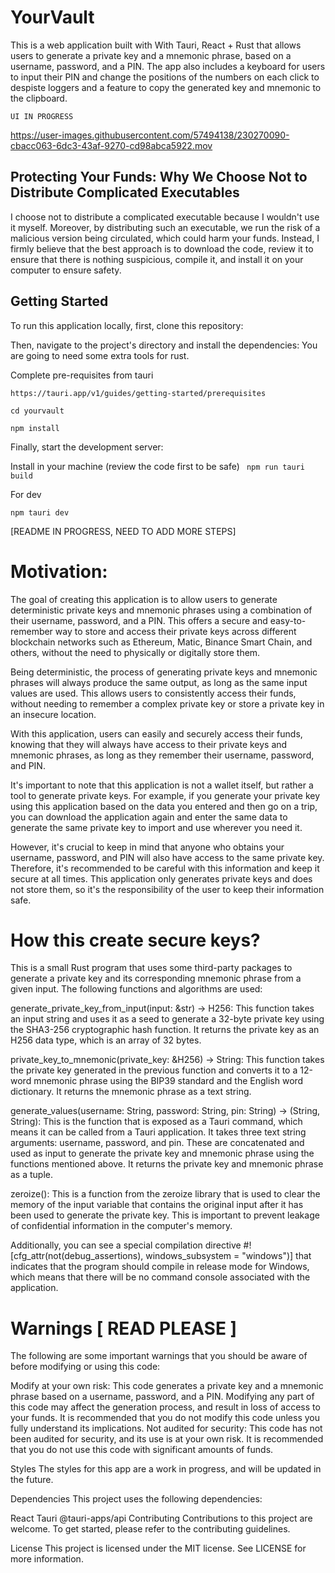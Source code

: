 # YourVault

This is a web application built with With Tauri, React + Rust that allows users to generate a private key and a mnemonic phrase, based on a username, password, and a PIN. The app also includes a keyboard for users to input their PIN and change the positions of the numbers on each click to despiste loggers and a feature to copy the generated key and mnemonic to the clipboard.

`UI IN PROGRESS `

https://user-images.githubusercontent.com/57494138/230270090-cbacc063-6dc3-43af-9270-cd98abca5922.mov

## Protecting Your Funds: Why We Choose Not to Distribute Complicated Executables

I choose not to distribute a complicated executable because I wouldn't use it myself. Moreover, by distributing such an executable, we run the risk of a malicious version being circulated, which could harm your funds. Instead, I firmly believe that the best approach is to download the code, review it to ensure that there is nothing suspicious, compile it, and install it on your computer to ensure safety.

## Getting Started

To run this application locally, first, clone this repository:

Then, navigate to the project's directory and install the dependencies: You are going to need some extra tools for rust.

Complete pre-requisites from tauri

`https://tauri.app/v1/guides/getting-started/prerequisites`

```
cd yourvault
```

```
npm install
```

Finally, start the development server:

Install in your machine (review the code first to be safe)
` npm run tauri build`

For dev

```
npm tauri dev
```

[README IN PROGRESS, NEED TO ADD MORE STEPS]

# Motivation:

The goal of creating this application is to allow users to generate deterministic private keys and mnemonic phrases using a combination of their username, password, and a PIN. This offers a secure and easy-to-remember way to store and access their private keys across different blockchain networks such as Ethereum, Matic, Binance Smart Chain, and others, without the need to physically or digitally store them.

Being deterministic, the process of generating private keys and mnemonic phrases will always produce the same output, as long as the same input values are used. This allows users to consistently access their funds, without needing to remember a complex private key or store a private key in an insecure location.

With this application, users can easily and securely access their funds, knowing that they will always have access to their private keys and mnemonic phrases, as long as they remember their username, password, and PIN.

It's important to note that this application is not a wallet itself, but rather a tool to generate private keys. For example, if you generate your private key using this application based on the data you entered and then go on a trip, you can download the application again and enter the same data to generate the same private key to import and use wherever you need it.

However, it's crucial to keep in mind that anyone who obtains your username, password, and PIN will also have access to the same private key. Therefore, it's recommended to be careful with this information and keep it secure at all times. This application only generates private keys and does not store them, so it's the responsibility of the user to keep their information safe.

# How this create secure keys?

This is a small Rust program that uses some third-party packages to generate a private key and its corresponding mnemonic phrase from a given input. The following functions and algorithms are used:

generate_private_key_from_input(input: &str) -> H256: This function takes an input string and uses it as a seed to generate a 32-byte private key using the SHA3-256 cryptographic hash function. It returns the private key as an H256 data type, which is an array of 32 bytes.

private_key_to_mnemonic(private_key: &H256) -> String: This function takes the private key generated in the previous function and converts it to a 12-word mnemonic phrase using the BIP39 standard and the English word dictionary. It returns the mnemonic phrase as a text string.

generate_values(username: String, password: String, pin: String) -> (String, String): This is the function that is exposed as a Tauri command, which means it can be called from a Tauri application. It takes three text string arguments: username, password, and pin. These are concatenated and used as input to generate the private key and mnemonic phrase using the functions mentioned above. It returns the private key and mnemonic phrase as a tuple.

zeroize(): This is a function from the zeroize library that is used to clear the memory of the input variable that contains the original input after it has been used to generate the private key. This is important to prevent leakage of confidential information in the computer's memory.

Additionally, you can see a special compilation directive #![cfg_attr(not(debug_assertions), windows_subsystem = "windows")] that indicates that the program should compile in release mode for Windows, which means that there will be no command console associated with the application.

# Warnings [ READ PLEASE ]

The following are some important warnings that you should be aware of before modifying or using this code:

Modify at your own risk: This code generates a private key and a mnemonic phrase based on a username, password, and a PIN. Modifying any part of this code may affect the generation process, and result in loss of access to your funds. It is recommended that you do not modify this code unless you fully understand its implications.
Not audited for security: This code has not been audited for security, and its use is at your own risk. It is recommended that you do not use this code with significant amounts of funds.

Styles
The styles for this app are a work in progress, and will be updated in the future.

Dependencies
This project uses the following dependencies:

React
Tauri
@tauri-apps/api
Contributing
Contributions to this project are welcome. To get started, please refer to the contributing guidelines.

License
This project is licensed under the MIT license. See LICENSE for more information.
